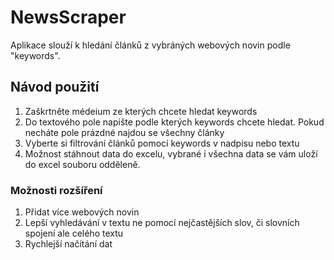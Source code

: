 # NewsScraper

Aplikace slouží k hledání článků z vybráných webových novin podle "keywords". 

## Návod použití
1. Zaškrtněte médeium ze kterých chcete hledat keywords
2. Do textového pole napište podle kterých keywords chcete hledat. Pokud necháte pole prázdné najdou se všechny články
3. Vyberte si filtrování článků pomocí keywords v nadpisu nebo textu
4. Možnost stáhnout data do excelu, vybrané i všechna data se vám uloží do excel souboru odděleně.

### Možnosti rozšíření
1. Přidat více webových novin
2. Lepší vyhledávání v textu ne pomocí nejčastějších slov, či slovních spojení ale celého textu
3. Rychlejší načítání dat
